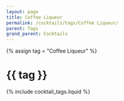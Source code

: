 ```yaml
---
layout: page
title: Coffee Liqueur
permalink: /cocktails/tags/Coffee Liqueur/
parent: Tags
grand_parent: Cocktails
---
```

{% assign tag = "Coffee Liqueur" %}
# {{ tag }}
{% include cocktail_tags.liquid %}
